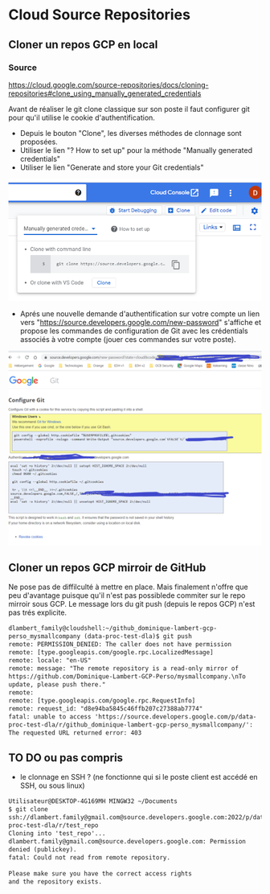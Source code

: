 # Cloud Source Repositories 

## Cloner un repos GCP en local
### Source
https://cloud.google.com/source-repositories/docs/cloning-repositories#clone_using_manually_generated_credentials

Avant de réaliser le git clone classique sur son poste il faut configurer git pour qu'il utilise le cookie d'authentification.

- Depuis le bouton "Clone", les diverses méthodes de clonnage sont proposées. 
- Utiliser le lien "? How to set up" pour la méthode "Manually generated credentials"
- Utiliser le lien "Generate and store your Git credentials"

![](https://github.com/Dominique-Lambert-GCP-Perso/mysmallcompany/blob/master/GCP/Cloud%20Source%20Repositories/Manually%20generate%20credential%20to%20git.PNG) 

- Aprés une nouvelle demande d'authentification sur votre compte un lien vers "https://source.developers.google.com/new-password" s'affiche et propose les commandes de configuration de Git avec les crédentials associés à votre compte (jouer ces commandes sur votre poste).

![](https://github.com/Dominique-Lambert-GCP-Perso/mysmallcompany/blob/master/GCP/Cloud%20Source%20Repositories/Git%20Credentials.PNG)

## Cloner un repos GCP mirroir de GitHub
Ne pose pas de diffilculté à mettre en place. Mais finalement n'offre que peu d'avantage puisque qu'il n'est pas possiblede commiter sur le repo mirroir sous GCP.
Le message lors du git push (depuis le repos GCP) n'est pas trés explicite.

```Shell
dlambert_family@cloudshell:~/github_dominique-lambert-gcp-perso_mysmallcompany (data-proc-test-dla)$ git push
remote: PERMISSION_DENIED: The caller does not have permission
remote: [type.googleapis.com/google.rpc.LocalizedMessage]
remote: locale: "en-US"
remote: message: "The remote repository is a read-only mirror of https://github.com/Dominique-Lambert-GCP-Perso/mysmallcompany.\nTo update, please push there."
remote:
remote: [type.googleapis.com/google.rpc.RequestInfo]
remote: request_id: "d8e94ba5845c46ffb207c27388ab7774"
fatal: unable to access 'https://source.developers.google.com/p/data-proc-test-dla/r/github_dominique-lambert-gcp-perso_mysmallcompany/': The requested URL returned error: 403
```

## TO DO ou pas compris
- le clonnage en SSH ? (ne fonctionne qui si le poste client est accédé en SSH, ou sous linux)

```Shell
Utilisateur@DESKTOP-4G169MH MINGW32 ~/Documents
$ git clone ssh://dlambert.family@gmail.com@source.developers.google.com:2022/p/data-proc-test-dla/r/test_repo
Cloning into 'test_repo'...
dlambert.family@gmail.com@source.developers.google.com: Permission denied (publickey).
fatal: Could not read from remote repository.

Please make sure you have the correct access rights
and the repository exists.
```
